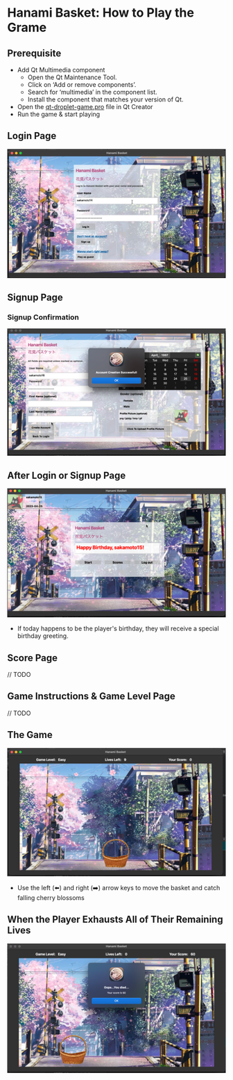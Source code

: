 # Hanami Basket: How to Play the Grame

## Prerequisite

- Add Qt Multimedia component
  - Open the Qt Maintenance Tool.
  - Click on ‘Add or remove components’.
  - Search for ‘multimedia’ in the component list.
  - Install the component that matches your version of Qt.
- Open the [qt-droplet-game.pro](qt-droplet-game.pro) file in Qt Creator
- Run the game & start playing

## Login Page

![](screenshots/login.png)

## Signup Page



### Signup Confirmation

![](screenshots/signup_confirmation.png)

## After Login or Signup Page

![](screenshots/after_login_or_signup.png)

- If today happens to be the player's birthday, they will receive a special birthday greeting.

## Score Page

// TODO

## Game Instructions & Game Level Page

// TODO

## The Game

![](screenshots/game_scene.png)

- Use the left (⬅️) and right (➡️) arrow keys to move the basket and catch falling cherry blossoms

## When the Player Exhausts All of Their Remaining Lives

![](screenshots/death.png)